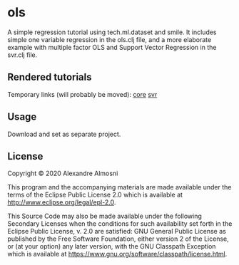 # ols

A simple regression tutorial using tech.ml.dataset and smile. It includes simple one variable regression in the ols.clj file, and a more elaborate example with multiple factor OLS and Support Vector Regression in the svr.clj file.

## Rendered tutorials

Temporary links (will probably be moved):
[core](https://scicloj.github.io/tutorials/introductory/ols/doc/ols/notespace/core/)
[svr](https://scicloj.github.io/tutorials/introductory/ols/doc/ols/notespace/svr/)

## Usage

Download and set as separate project.

## License

Copyright © 2020 Alexandre Almosni

This program and the accompanying materials are made available under the
terms of the Eclipse Public License 2.0 which is available at
http://www.eclipse.org/legal/epl-2.0.

This Source Code may also be made available under the following Secondary
Licenses when the conditions for such availability set forth in the Eclipse
Public License, v. 2.0 are satisfied: GNU General Public License as published by
the Free Software Foundation, either version 2 of the License, or (at your
option) any later version, with the GNU Classpath Exception which is available
at https://www.gnu.org/software/classpath/license.html.
